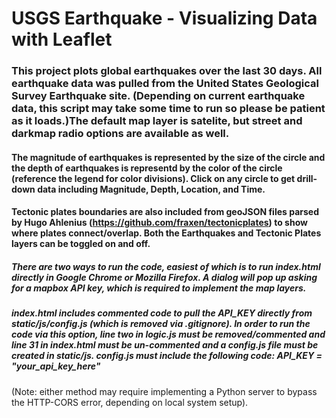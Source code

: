 # USGS Earthquake - Visualizing Data with Leaflet

### This project plots global earthquakes over the last 30 days. All earthquake data was pulled from the United States Geological Survey Earthquake site. (Depending on current earthquake data, this script may take some time to run so please be patient as it loads.)The default map layer is satelite, but street and darkmap radio options are available as well. 

#### The magnitude of earthquakes is represented by the size of the circle and the depth of earthquakes is representd by the color of the circle (reference the legend for color divisions). Click on any circle to get drill-down data including Magnitude, Depth, Location, and Time.

#### Tectonic plates boundaries are also included from geoJSON files parsed by Hugo Ahlenius (https://github.com/fraxen/tectonicplates) to show where plates connect/overlap. Both the Earthquakes and Tectonic Plates layers can be toggled on and off.


##### There are two ways to run the code, easiest of which is to run index.html directly in Google Chrome or Mozilla Firefox. A dialog will pop up asking for a mapbox API key, which is required to implement the map layers. 

##### index.html includes commented code to pull the API_KEY directly from static/js/config.js (which is removed via .gitignore). In order to run the code via this option, line two in logic.js must be removed/commented and line 31 in index.html must be un-commented and a config.js file must be created in static/js. config.js must include the following code:     API_KEY = "your_api_key_here"

(Note: either method may require implementing a Python server to bypass the HTTP-CORS error, depending on local system setup).